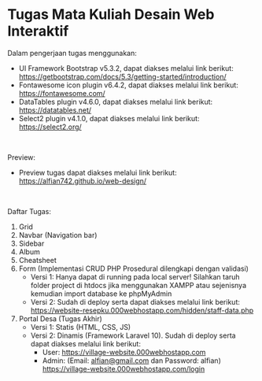 # Tugas Mata Kuliah Desain Web Interaktif

Dalam pengerjaan tugas menggunakan:
* UI Framework Bootstrap v5.3.2, dapat diakses melalui link berikut: https://getbootstrap.com/docs/5.3/getting-started/introduction/
* Fontawesome icon plugin v6.4.2, dapat diakses melalui link berikut: https://fontawesome.com/
* DataTables plugin v4.6.0, dapat diakses melalui link berikut: https://datatables.net/
* Select2 plugin v4.1.0, dapat diakses melalui link berikut: https://select2.org/

<br>

Preview:
* Preview tugas dapat diakses melalui link berikut: https://alfian742.github.io/web-design/

<br>

Daftar Tugas:
1. Grid
2. Navbar (Navigation bar)
3. Sidebar
4. Album
5. Cheatsheet
6. Form (Implementasi CRUD PHP Prosedural dilengkapi dengan validasi)
    - Versi 1: Hanya dapat di running pada local server! Silahkan taruh folder project di htdocs jika menggunakan XAMPP atau sejenisnya kemudian import database ke phpMyAdmin
    - Versi 2: Sudah di deploy serta dapat diakses melalui link berikut: https://website-resepku.000webhostapp.com/hidden/staff-data.php
7. Portal Desa (Tugas Akhir)
    - Versi 1: Statis (HTML, CSS, JS)
    - Versi 2: Dinamis (Framework Laravel 10). Sudah di deploy serta dapat diakses melalui link berikut: 
        - User: https://village-website.000webhostapp.com
        - Admin: (Email: alfian@gmail.com dan Password: alfian) https://village-website.000webhostapp.com/login